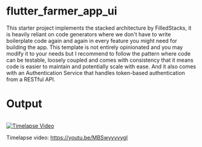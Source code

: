 # flutter_farmer_app_ui

This starter project implements the stacked architecture by FilledStacks, it is heavily reliant on code generators where we don't have to write boilerplate code again and again in every feature you might need for building the app. This template is not entirely opinionated and you may modify it to your needs but I recommend to follow the pattern where code can be testable, loosely coupled and comes with consistency that it means code is easier to maintain and potentially scale with ease. And it also comes with an Authentication Service that handles token-based authentication from a RESTful API.

# Output

![]()

[![Timelapse Video](https://img.youtube.com/vi/YOUTUBE_VIDEO_ID_HERE/0.jpg)](https://youtu.be/MBSwyvvvygI)

Timelapse video: https://youtu.be/MBSwyvvvygI
